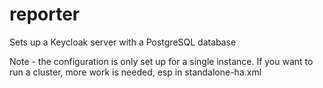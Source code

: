 reporter
========

Sets up a Keycloak server with a PostgreSQL database

Note - the configuration is only set up for a single instance. If you want to run a cluster, more work is needed, esp in standalone-ha.xml
